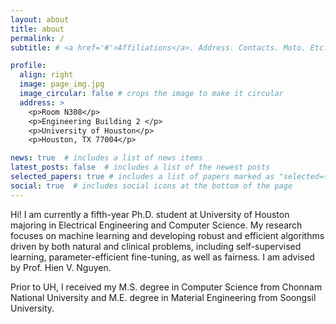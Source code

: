 ```yaml
---
layout: about
title: about
permalink: /
subtitle: # <a href='#'>Affiliations</a>. Address. Contacts. Moto. Etc.

profile:
  align: right
  image: page_img.jpg
  image_circular: false # crops the image to make it circular
  address: >
    <p>Room N308</p>
    <p>Engineering Building 2 </p>
    <p>University of Houston</p>
    <p>Houston, TX 77004</p>

news: true  # includes a list of news items
latest_posts: false  # includes a list of the newest posts
selected_papers: true # includes a list of papers marked as "selected={true}"
social: true  # includes social icons at the bottom of the page
---
```


Hi! I am currently a fifth-year Ph.D. student at University of Houston majoring in Electrical Engineering and Computer Science. My research focuses on machine learning and developing robust and efficient algorithms driven by both natural and clinical problems, including self-supervised learning, parameter-efficient fine-tuning, as well as fairness. I am advised by Prof. Hien V. Nguyen.

Prior to UH, I received my M.S. degree in Computer Science from Chonnam National University and M.E. degree in Material Engineering from Soongsil University.

<!--
Write your biography here. Tell the world about yourself. Link to your favorite [subreddit](http://reddit.com). You can put a picture in, too. The code is already in, just name your picture `prof_pic.jpg` and put it in the `img/` folder.test

Put your address / P.O. box / other info right below your picture. You can also disable any of these elements by editing `profile` property of the YAML header of your `_pages/about.md`. Edit `_bibliography/papers.bib` and Jekyll will render your [publications page](/al-folio/publications/) automatically.

Link to your social media connections, too. This theme is set up to use [Font Awesome icons](http://fortawesome.github.io/Font-Awesome/) and [Academicons](https://jpswalsh.github.io/academicons/), like the ones below. Add your Facebook, Twitter, LinkedIn, Google Scholar, or just disable all of them.
-->
